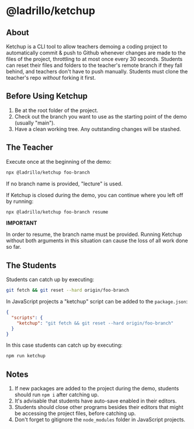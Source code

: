 # @ladrillo/ketchup

## About

Ketchup is a CLI tool to allow teachers demoing a coding project to automatically commit & push to Github whenever changes are made to the files of the project, throttling to at most once every 30 seconds. Students can reset their files and folders to the teacher's remote branch if they fall behind, and teachers don't have to push manually. Students must clone the teacher's repo _without_ forking it first.

## Before Using Ketchup

1. Be at the root folder of the project.
2. Check out the branch you want to use as the starting point of the demo (usually "main").
3. Have a clean working tree. Any outstanding changes will be stashed.

## The Teacher

Execute once at the beginning of the demo:

```bash
npx @ladrillo/ketchup foo-branch
```

If no branch name is provided, "lecture" is used.

If Ketchup is closed during the demo, you can continue where you left off by running:

```bash
npx @ladrillo/ketchup foo-branch resume
```

**IMPORTANT**

In order to resume, the branch name must be provided. Running Ketchup without both arguments in this situation can cause the loss of all work done so far.

## The Students

Students can catch up by executing:

```bash
git fetch && git reset --hard origin/foo-branch
```

In JavaScript projects a "ketchup" script can be added to the `package.json`:

```json
{
  "scripts": {
    "ketchup": "git fetch && git reset --hard origin/foo-branch"
  }
}
```

In this case students can catch up by executing:

```bash
npm run ketchup
```

## Notes

1. If new packages are added to the project during the demo, students should run `npm i` after catching up.
2. It's advisable that students have auto-save enabled in their editors.
3. Students should close other programs besides their editors that might be accessing the project files, before catching up.
4. Don't forget to gitignore the `node_modules` folder in JavaScript projects.
